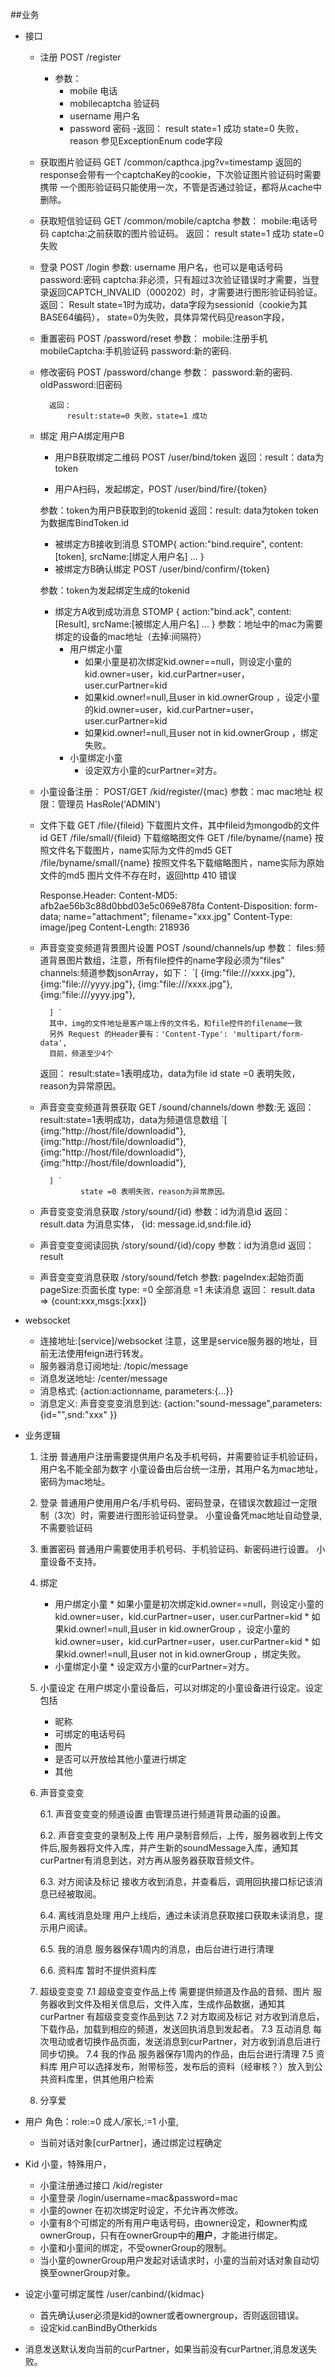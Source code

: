 ##业务
* 接口
    * 注册 POST /register
       - 参数：
         - mobile 电话
         - mobilecaptcha 验证码
         - username 用户名
         - password 密码
       -返回：
        result
            state=1 成功
            state=0 失败，reason 参见ExceptionEnum code字段
    * 获取图片验证码
        GET /common/capthca.jpg?v=timestamp
        返回的response会带有一个captchaKey的cookie，下次验证图片验证码时需要携带
        一个图形验证码只能使用一次，不管是否通过验证，都将从cache中删除。
    * 获取短信验证码
       GET /common/mobile/captcha
       参数：
       mobile:电话号码
       captcha:之前获取的图片验证码。
       返回：
        result
            state=1 成功
            state=0 失败
    * 登录
        POST /login
        参数: username 用户名，也可以是电话号码
        password:密码
        captcha:非必须，只有超过3次验证错误时才需要，当登录返回CAPTCH_INVALID（000202）时，才需要进行图形验证码验证。
        返回：
            Result
                state=1时为成功，data字段为sessionid（cookie为其BASE64编码），
                state=0为失败，具体异常代码见reason字段，
    * 重置密码
        POST /password/reset
        参数：
            mobile:注册手机
            mobileCaptcha:手机验证码
            password:新的密码.
            
    * 修改密码
            POST /password/change
            参数：
                password:新的密码.    
                oldPassword:旧密码
                
            返回：
                result:state=0 失败，state=1 成功        
    * 绑定 用户A绑定用户B
        - 用户B获取绑定二维码
          POST /user/bind/token
          返回：result：data为token
          
        - 用户A扫码，发起绑定，POST /user/bind/fire/{token}
        
        参数：token为用户B获取到的tokenid
        返回：result:
             data为token
             token为数据库BindToken.id
        
        - 被绑定方B接收到消息
        STOMP{
            action:"bind.require",
            content:[token],
            srcName:[绑定人用户名]
            ...
        }
        - 被绑定方B确认绑定
        POST /user/bind/confirm/{token}
        
        参数：token为发起绑定生成的tokenid
        
        - 绑定方A收到成功消息
        STOMP {
            action:"bind.ack",
            content:[Result],
            srcName:[被绑定人用户名]
            ...
         }
        参数：地址中的mac为需要绑定的设备的mac地址（去掉:间隔符）
          * 用户绑定小童
            * 如果小童是初次绑定kid.owner==null，则设定小童的kid.owner=user，kid.curPartner=user，user.curPartner=kid
            * 如果kid.owner!=null,且user in kid.ownerGroup ，设定小童的kid.owner=user，kid.curPartner=user，user.curPartner=kid
            * 如果kid.owner!=null,且user not in kid.ownerGroup ，绑定失败。
          * 小童绑定小童
            * 设定双方小童的curPartner=对方。
            
    * 小童设备注册：
       POST/GET /kid/register/{mac}
          参数：mac mac地址
          权限：管理员 HasRole('ADMIN')
    * 文件下载
        GET /file/{fileid} 下载图片文件，其中fileid为mongodb的文件id
        GET /file/small/{fileid} 下载缩略图文件
        GET /file/byname/{name} 按照文件名下载图片，name实际为文件的md5
        GET /file/byname/small/{name} 按照文件名下载缩略图片，name实际为原始文件的md5
        图片文件不存在时，返回http 410 错误
        
        Response.Header:
        Content-MD5: afb2ae56b3c88d0bbd03e5c069e878fa
        Content-Disposition: form-data; name="attachment"; filename="xxx.jpg"
        Content-Type: image/jpeg
        Content-Length: 218936
        
    * 声音变变变频道背景图片设置
        POST /sound/channels/up
        参数：
            files:频道背景图片数组，注意，所有file控件的name字段必须为"files" 
            channels:频道参数jsonArray，如下：
            `[
                {img:"file:///xxxx.jpg"},
                {img:"file:///yyyy.jpg"},
                {img:"file:///xxxx.jpg"},
                {img:"file:///yyyy.jpg"},
                  
            ] `
            其中，img的文件地址是客户端上传的文件名，和file控件的filename一致 
            另外 Request 的Header要有：'Content-Type': 'multipart/form-data',
            目前，频道至少4个  
        返回：
            result:state=1表明成功，data为file id
            state =0 表明失败，reason为异常原因。
            
    * 声音变变变频道背景获取
        GET /sound/channels/down
        参数:无
        返回： 
            result:state=1表明成功，data为频道信息数组
            `[
                {img:"http://host/file/downloadid"},
                {img:"http://host/file/downloadid"},
                {img:"http://host/file/downloadid"},
                {img:"http://host/file/downloadid"},
                  
            ] `
                   state =0 表明失败，reason为异常原因。
    * 声音变变变消息获取
        /story/sound/{id}
        参数：id为消息id
        返回：result.data 为消息实体，
            {id: message.id,snd:file.id}
    * 声音变变变阅读回执
        /story/sound/{id}/copy
        参数：id为消息id
        返回：result
    * 声音变变变消息获取
        /story/sound/fetch
        参数:
            pageIndex:起始页面
            pageSize:页面长度
            type: =0 全部消息
                  =1 未读消息
        返回：
            result.data => {count:xxx,msgs:[xxx]}
    
            
* websocket
    * 连接地址:[service]/websocket 注意，这里是service服务器的地址，目前无法使用feign进行转发。
    * 服务器消息订阅地址: /topic/message
    * 消息发送地址: /center/message
    * 消息格式:
        {action:actionname, parameters:{...}}
    * 消息定义:
        声音变变变消息到达:
        {action:"sound-message",parameters:{id="",snd:"xxx" }}
              
* 业务逻辑
    1.  注册
        普通用户注册需要提供用户名及手机号码，并需要验证手机验证码，用户名不能全部为数字
        小童设备由后台统一注册，其用户名为mac地址，密码为mac地址。
    2.  登录
        普通用户使用用户名/手机号码、密码登录，在错误次数超过一定限制（3次）时，需要进行图形验证码登录。
        小童设备凭mac地址自动登录,不需要验证码       
    3.  重置密码
        普通用户需要使用手机号码、手机验证码、新密码进行设置。
        小童设备不支持。
    4.  绑定
        * 用户绑定小童
                    * 如果小童是初次绑定kid.owner==null，则设定小童的kid.owner=user，kid.curPartner=user，user.curPartner=kid
                    * 如果kid.owner!=null,且user in kid.ownerGroup ，设定小童的kid.owner=user，kid.curPartner=user，user.curPartner=kid
                    * 如果kid.owner!=null,且user not in kid.ownerGroup ，绑定失败。
        * 小童绑定小童
                    * 设定双方小童的curPartner=对方。   
    5.  小童设定
        在用户绑定小童设备后，可以对绑定的小童设备进行设定。设定包括 
        * 昵称
        * 可绑定的电话号码
        * 图片
        * 是否可以开放给其他小童进行绑定
        * 其他
    6.  声音变变变
    
        6.1.    声音变变变的频道设置
            由管理员进行频道背景动画的设置。
            
        6.2.    声音变变变的录制及上传
            用户录制音频后，上传，服务器收到上传文件后,服务器将文件入库，并产生新的soundMessage入库，通知其curPartner有消息到达，对方再从服务器获取音频文件。
        
        6.3.    对方阅读及标记
            接收方收到消息，并查看后，调用回执接口标记该消息已经被取阅。
       
        6.4.    离线消息处理
            用户上线后，通过未读消息获取接口获取未读消息，提示用户阅读。
        
        6.5.    我的消息
            服务器保存1周内的消息，由后台进行进行清理
        
        6.6.    资料库
            暂时不提供资料库
            
    7.  超级变变变
        7.1 超级变变变作品上传
            需要提供频道及作品的音频、图片
            服务器收到文件及相关信息后，文件入库，生成作品数据，通知其curPartner 有超级变变变作品到达
        7.2 对方取阅及标记
            对方收到消息后，下载作品，加载到相应的频道，发送回执消息到发起者。
        7.3 互动消息
            每次甩动或者切换作品页面，发送消息到curPartner，对方收到消息后进行同步切换。
        7.4 我的作品
            服务器保存1周内的作品，由后台进行清理
        7.5 资料库
            用户可以选择发布，附带标签，发布后的资料（经审核？）放入到公共资料库里，供其他用户检索
            
    8.  分享爱
        
            
       
* 用户
    角色：role:=0 成人/家长,:=1 小童,
       
    * 当前对话对象[curPartner]，通过绑定过程确定
    
* Kid 小童，特殊用户，
    * 小童注册通过接口
    /kid/register
    * 小童登录
    /login/username=mac&password=mac
    * 小童的owner 在初次绑定时设定，不允许再次修改。
    * 小童有8个可绑定的所有用户电话号码，由owner设定，和owner构成ownerGroup，只有在ownerGroup中的**用户**，才能进行绑定。
    * 小童和小童间的绑定，不受ownerGroup的限制。
    * 当小童的ownerGroup用户发起对话请求时，小童的当前对话对象自动切换至ownerGroup对象。

    
* 设定小童可绑定属性
/user/canbind/{kidmac}
    * 首先确认user必须是kid的owner或者ownergroup，否则返回错误。
    * 设定kid.canBindByOtherkids 
* 消息发送默认发向当前的curPartner，如果当前没有curPartner,消息发送失败。


    
    
    